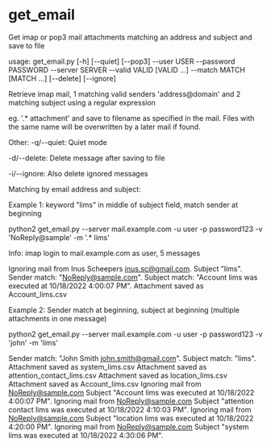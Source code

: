 # get_email
Get imap or pop3 mail attachments matching an address and subject and save to file


usage: get_email.py [-h] [--quiet] [--pop3] --user USER --password PASSWORD
                    --server SERVER --valid VALID [VALID ...] --match MATCH
                    [MATCH ...] [--delete] [--ignore]


  
Retrieve imap mail,
  1 matching valid senders 'address@domain'
   and 
  2 matching subject using a regular expression

eg. '.* attachment' and save to filename as specified in the mail. 
Files with the same name will be overwritten by a later mail if found.


Other:
-q/--quiet:  Quiet mode

-d/--delete: Delete message after saving to file

-i/--ignore: Also delete ignored messages


Matching by email address and subject:

Example 1: keyword "lims" in middle of subject field, match sender at beginning

python2 get_email.py  --server mail.example.com  -u user  -p password123   -v 'NoReply@sample'  -m '.* lims'

Info: imap login to mail.example.com as user, 5 messages

Ignoring mail from Inus Scheepers <inus.sc@gmail.com>. Subject "lims".
Sender match: "NoReply@sample.com".
Subject match: "Account lims was executed at 10/18/2022 4:00:07 PM".
Attachment saved as Account_lims.csv

Example 2: Sender match at beginning, subject at beginning (multiple attachments in one message)

python2 get_email.py  --server mail.example.com  -u user -p password123   -v 'john'  -m 'lims'

Sender match: "John Smith <john.smith@gmail.com>".
Subject match: "lims".
Attachment saved as system_lims.csv
Attachment saved as attention_contact_lims.csv
Attachment saved as location_lims.csv
Attachment saved as Account_lims.csv
Ignoring mail from NoReply@sample.com Subject "Account lims was executed at 10/18/2022 4:00:07 PM".
Ignoring mail from NoReply@sample.com Subject "attention contact lims was executed at 10/18/2022 4:10:03 PM".
Ignoring mail from NoReply@sample.com Subject "location lims was executed at 10/18/2022 4:20:00 PM".
Ignoring mail from NoReply@sample.com Subject "system lims was executed at 10/18/2022 4:30:06 PM".

       
  
